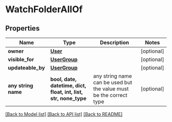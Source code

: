 # WatchFolderAllOf


## Properties
Name | Type | Description | Notes
------------ | ------------- | ------------- | -------------
**owner** | [**User**](User.md) |  | [optional] 
**visible_for** | [**UserGroup**](UserGroup.md) |  | [optional] 
**updateable_by** | [**UserGroup**](UserGroup.md) |  | [optional] 
**any string name** | **bool, date, datetime, dict, float, int, list, str, none_type** | any string name can be used but the value must be the correct type | [optional]

[[Back to Model list]](../README.md#documentation-for-models) [[Back to API list]](../README.md#documentation-for-api-endpoints) [[Back to README]](../README.md)


